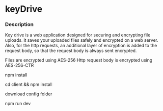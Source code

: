 # keyDrive

### Description
Key drive is a web application designed for securing and encrypting file uploads. it saves your uploaded files safely and encrypted on a web server. Also, for the http requests, an additional layer of encryption is added to the request body, so that the request body is always sent encrypted. 

Files are encrypted using AES-256 
Http request body is encrypted using AES-256-CTR


npm install 

cd client && npm install 

download config folder 

npm run dev 
